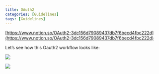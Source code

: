 ```yaml
---
title: OAuth2
categories: [Guidelines]
tags: [Guidelines]
---
```


[https://www.notion.so/OAuth2-3dc156d79089437db7f6becd4fbc222d](https://www.notion.so/OAuth2-3dc156d79089437db7f6becd4fbc222d)


Let’s see how this Oauth2 workflow looks like:


![](https://s3.us-west-2.amazonaws.com/secure.notion-static.com/3bce41e0-99e8-4ebd-9701-e2bc9cbb79a2/Untitled.png?X-Amz-Algorithm=AWS4-HMAC-SHA256&X-Amz-Content-Sha256=UNSIGNED-PAYLOAD&X-Amz-Credential=AKIAT73L2G45EIPT3X45%2F20230904%2Fus-west-2%2Fs3%2Faws4_request&X-Amz-Date=20230904T201518Z&X-Amz-Expires=3600&X-Amz-Signature=3a7c4b931ae8abca0049d375aa54d3180464775d1daef03ab246223304b46e7b&X-Amz-SignedHeaders=host&x-id=GetObject)


![](https://s3.us-west-2.amazonaws.com/secure.notion-static.com/27d32b66-de43-41de-80f7-7edb81d1190f/Untitled.png?X-Amz-Algorithm=AWS4-HMAC-SHA256&X-Amz-Content-Sha256=UNSIGNED-PAYLOAD&X-Amz-Credential=AKIAT73L2G45EIPT3X45%2F20230904%2Fus-west-2%2Fs3%2Faws4_request&X-Amz-Date=20230904T201518Z&X-Amz-Expires=3600&X-Amz-Signature=486864abeed1821559d35669b238ccdfe63284baf7e08fb2256ee0c909a8c56a&X-Amz-SignedHeaders=host&x-id=GetObject)

